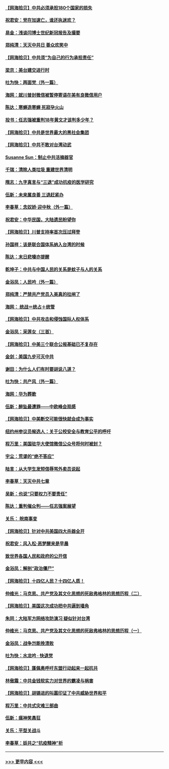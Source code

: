 #### [【网海拾贝】中共必须承担180个国家的损失](../pages/nsc993/n12428893.md?t=09252302) 
#### [祝君安：党在加速亡，谁还执迷欢？](../pages/nsc993/n12428652.md?t=09252302) 
#### [易金：浅谈闫博士世纪新冠报告及撮要](../pages/nsc993/n12426822.md?t=09252302) 
#### [郑纯清：天灭中共日 善众欢笑中](../pages/nsc993/n12426784.md?t=09252302) 
#### [【网海拾贝】中共须“为自己的行为承担责任”](../pages/nsc993/n12426067.md?t=09252302) 
#### [梁京：美台建交进行时](../pages/nsc993/n12424066.md?t=09252302) 
#### [吐为快：两面党（外一篇）](../pages/nsc993/n12424043.md?t=09252302) 
#### [海网：就川普封微信被暂停寄语在美有良微信用户](../pages/nsc993/n12424021.md?t=09252302) 
#### [陈达：寒蝉造寒蝉 死寂孕火山](../pages/nsc993/n12423958.md?t=09252302) 
#### [投书：任志强被重判18年黄文才该判多少年？](../pages/nsc993/n12423672.md?t=09252302) 
#### [【网海拾贝】中共是世界最大的黑社会集团](../pages/nsc993/n12423543.md?t=09252302) 
#### [【网海拾贝】中共不敢对台湾动武](../pages/nsc993/n12421418.md?t=09252302) 
#### [Susanne Sun：制止中共活摘器官](../pages/nsc993/n12419654.md?t=09252302) 
#### [千瑞：清除人类垃圾 重建世界清明](../pages/nsc993/n12419414.md?t=09252302) 
#### [隋志：九字真言与“三退”成功抗疫的医学研究](../pages/nsc993/n12419248.md?t=09252302) 
#### [伍新：未来属良善 三退赶紧办](../pages/nsc993/n12418496.md?t=09252302) 
#### [李春草：念奴娇·迎中秋（外一篇）](../pages/nsc993/n12418465.md?t=09252302) 
#### [祝君安：中华民国，大陆遗民盼望你](../pages/nsc993/n12418089.md?t=09252302) 
#### [【网海拾贝】川普支持率首次压过拜登](../pages/nsc993/n12418050.md?t=09252302) 
#### [孙国祥：该是联合国体系纳入台湾的时候](../pages/nsc993/n12417369.md?t=09252302) 
#### [陈达：末日悲嚎亦提醒](../pages/nsc993/n12416736.md?t=09252302) 
#### [乾坤子：中共与中国人民的关系是蚊子与人的关系](../pages/nsc993/n12416632.md?t=09252302) 
#### [金浴凤：人民吟（外一篇）](../pages/nsc993/n12416567.md?t=09252302) 
#### [郑纯清：严禁共产党员入美真的拉闸了](../pages/nsc993/n12416550.md?t=09252302) 
#### [海网： 统战＝统占＋统管](../pages/nsc993/n12416404.md?t=09252302) 
#### [【网海拾贝】中共攻击和侵蚀国际人权体系](../pages/nsc993/n12416250.md?t=09252302) 
#### [金浴凤：采莲女（三首）](../pages/nsc993/n12415517.md?t=09252302) 
#### [【网海拾贝】中美三个联合公报基础已不复存在](../pages/nsc993/n12415054.md?t=09252302) 
#### [金剑：美国九步可灭中共](../pages/nsc993/n12413183.md?t=09252302) 
#### [谢田：为什么人们有时要胡说八道？](../pages/nsc993/n12411861.md?t=09252302) 
#### [吐为快：共产风（外一篇）](../pages/nsc993/n12411761.md?t=09252302) 
#### [海网：华为葬歌](../pages/nsc993/n12410381.md?t=09252302) 
#### [伍新：醉坠最遭罪——中欧峰会观感](../pages/nsc993/n12410364.md?t=09252302) 
#### [【网海拾贝】中美断交可能很快就会成为事实](../pages/nsc993/n12409495.md?t=09252302) 
#### [纽约州参议员候选人：关于公校安全与教育公平的呼吁](../pages/nsc993/n12409228.md?t=09252302) 
#### [程万里：美国驻华大使馆微信公众号将何时被封？](../pages/nsc993/n12407397.md?t=09252302) 
#### [宇尘：荒谬的“绝不答应”](../pages/nsc993/n12407360.md?t=09252302) 
#### [陆言：从大学生发短信辱骂外卖员说起](../pages/nsc993/n12407285.md?t=09252302) 
#### [李春草：天灭中共七章](../pages/nsc993/n12406988.md?t=09252302) 
#### [吴新：也说“只要权力不要责任”](../pages/nsc993/n12406966.md?t=09252302) 
#### [陈达：重判催众判——任志强案展望](../pages/nsc993/n12404540.md?t=09252302) 
#### [关乐： 皖南事变](../pages/nsc993/n12404288.md?t=09252302) 
#### [【网海拾贝】针对中共美国四大杀器全开](../pages/nsc993/n12404172.md?t=09252302) 
#### [祝君安：风入松‧恶梦醒来是早晨](../pages/nsc993/n12401953.md?t=09252302) 
#### [致世界各国人民和政府的公开信](../pages/nsc993/n12401824.md?t=09252302) 
#### [金浴凤：解剖“政治僵尸”](../pages/nsc993/n12401808.md?t=09252302) 
#### [【网海拾贝】十四亿人民？十四亿人质！](../pages/nsc993/n12401708.md?t=09252302) 
#### [仲维光：马克思、共产党及其文化思想的死敌弗格林的思想历程（二）](../pages/nsc993/n12399107.md?t=09252302) 
#### [【网海拾贝】美国这次成功把中共逼到墙角](../pages/nsc993/n12400173.md?t=09252302) 
#### [朱同：大陆军方网络攻防演习 疑似针对台湾](../pages/nsc993/n12399868.md?t=09252302) 
#### [仲维光：马克思、共产党及其文化思想的死敌弗格林的思想历程（一）](../pages/nsc993/n12398341.md?t=09252302) 
#### [金浴凤：战争岂能挽溃败](../pages/nsc993/n12398855.md?t=09252302) 
#### [吐为快：水龙吟 · 快退党](../pages/nsc993/n12398849.md?t=09252302) 
#### [【网海拾贝】蓬佩奥呼吁东盟行动起来一起抗共](../pages/nsc993/n12398291.md?t=09252302) 
#### [林傲霜：中共金钱软实力对世界的霸凌与祸害](../pages/nsc993/n12397515.md?t=09252302) 
#### [【网海拾贝】胡锡进的叫嚣印证了中共威胁世界和平](../pages/nsc993/n12397455.md?t=09252302) 
#### [程万里：中共式灾难三部曲](../pages/nsc993/n12397106.md?t=09252302) 
#### [伍新：瘟神笑愚狂](../pages/nsc993/n12397052.md?t=09252302) 
#### [关乐：平型关战斗](../pages/nsc993/n12395387.md?t=09252302) 
#### [李春草：妖共之“抗疫精神”析](../pages/nsc993/n12395240.md?t=09252302) 

----
#### [ >>> 更早内容 <<< ](../indexes/nsc993-earlier.md)
